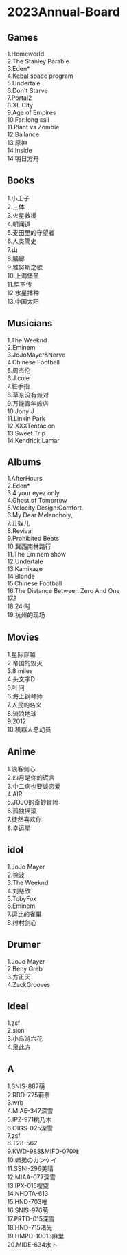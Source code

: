 # 2023Annual-Board

## Games
1.Homeworld  
2.The Stanley Parable  
3.Eden*  
4.Kebal space program  
5.Undertale  
6.Don't Starve  
7.Portal2  
8.XL City  
9.Age of Empires  
10.Far:long sail  
11.Plant vs Zombie  
12.Ballance  
13.原神  
14.Inside  
14.明日方舟  

## Books
1.小王子  
2.三体  
3.火星救援  
4.朝闻道  
5.麦田里的守望者  
6.人类简史  
7.山  
8.脑廊  
9.雅努斯之歌  
10.上海堡垒  
11.悟空传  
12.水星播种  
13.中国太阳  
 
## Musicians
1.The Weeknd  
2.Eminem  
3.JoJoMayer&Nerve  
4.Chinese Football  
5.周杰伦  
6.J.cole   
7.脏手指  
8.草东没有派对  
9.万能青年旅店  
10.Jony J  
11.Linkin Park  
12.XXXTentacion  
13.Sweet Trip  
14.Kendrick Lamar  

## Albums
1.AfterHours  
2.Eden*    
3.4 your eyez only   
4.Ghost of Tomorrow   
5.Velocity:Design:Comfort.  
6.My Dear Melancholy,  
7.丑奴儿  
8.Revival   
9.Prohibited Beats  
10.冀西南林路行  
11.The Eminem show   
12.Undertale  
13.Kamikaze  
14.Blonde  
15.Chinese Football  
16.The Distance Between Zero And One  
17.?  
18.24·时  
19.杭州的现场  

## Movies
1.星际穿越  
2.帝国的毁灭  
3.8 miles  
4.头文字D  
5.叶问  
6.海上钢琴师  
7.人民的名义  
8.流浪地球  
9.2012  
10.机器人总动员  

## Anime 
1.浪客剑心   
2.四月是你的谎言    
3.中二病也要谈恋爱  
4.AIR  
5.JOJO的奇妙冒险  
6.孤独摇滚  
7.徒然喜欢你  
8.幸运星  

## idol
1.JoJo Mayer  
2.徐波  
3.The Weeknd  
4.刘慈欣  
5.TobyFox  
6.Eminem  
7.逗比的雀巢  
8.绯村剑心  

## Drumer
1.JoJo Mayer  
2.Beny Greb  
3.方正天  
4.ZackGrooves  

## Ideal
1.zsf  
2.sion  
3.小鸟游六花    
4.泉此方  

## A
1.SNIS-887萌  
2.RBD-725莉奈  
3.wrb  
4.MIAE-347深雪  
5.IPZ-971桃乃木  
6.OIGS-025深雪  
7.zsf  
8.T28-562   
9.KWD-988&MIFD-070唯  
10.姉弟のカンケイ  
11.SSNI-296美晴  
12.MIAA-077深雪  
13.IPX-015樱空  
14.NHDTA-613  
15.HND-703唯  
16.SNIS-976萌  
17.PRTD-015深雪  
18.HND-715渚光  
19.HMPD-10013麻里  
20.MIDE-634水卜   
